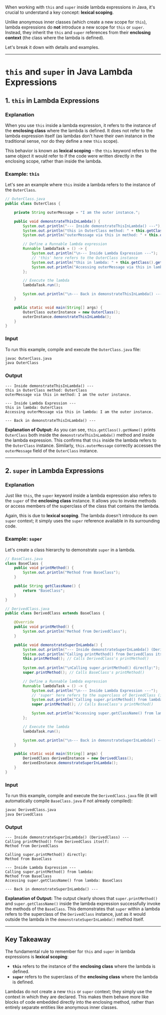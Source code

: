 When working with `this` and `super` inside lambda expressions in Java, it's crucial to understand a key concept: **lexical scoping**.

Unlike anonymous inner classes (which create a new scope for `this`), lambda expressions do **not** introduce a new scope for `this` or `super`. Instead, they inherit the `this` and `super` references from their **enclosing context** (the class where the lambda is defined).

Let's break it down with details and examples.

---

# `this` and `super` in Java Lambda Expressions

## 1. `this` in Lambda Expressions

### Explanation

When you use `this` inside a lambda expression, it refers to the instance of the **enclosing class** where the lambda is defined. It does not refer to the lambda expression itself (as lambdas don't have their own instance in the traditional sense, nor do they define a new `this` scope).

This behavior is known as **lexical scoping** – the `this` keyword refers to the same object it would refer to if the code were written directly in the enclosing scope, rather than inside the lambda.

### Example: `this`

Let's see an example where `this` inside a lambda refers to the instance of the `OuterClass`.

```java
// OuterClass.java
public class OuterClass {

    private String outerMessage = "I am the outer instance.";

    public void demonstrateThisInLambda() {
        System.out.println("--- Inside demonstrateThisInLambda() ---");
        System.out.println("this in OuterClass method: " + this.getClass().getName());
        System.out.println("outerMessage via this in method: " + this.outerMessage);

        // Define a Runnable lambda expression
        Runnable lambdaTask = () -> {
            System.out.println("\n--- Inside Lambda Expression ---");
            // 'this' here refers to the OuterClass instance
            System.out.println("this in lambda: " + this.getClass().getName());
            System.out.println("Accessing outerMessage via this in lambda: " + this.outerMessage);
        };

        // Execute the lambda
        lambdaTask.run();

        System.out.println("\n--- Back in demonstrateThisInLambda() ---");
    }

    public static void main(String[] args) {
        OuterClass outerInstance = new OuterClass();
        outerInstance.demonstrateThisInLambda();
    }
}
```

### Input

To run this example, compile and execute the `OuterClass.java` file:

```bash
javac OuterClass.java
java OuterClass
```

### Output

```
--- Inside demonstrateThisInLambda() ---
this in OuterClass method: OuterClass
outerMessage via this in method: I am the outer instance.

--- Inside Lambda Expression ---
this in lambda: OuterClass
Accessing outerMessage via this in lambda: I am the outer instance.

--- Back in demonstrateThisInLambda() ---
```

**Explanation of Output:**
As you can see, `this.getClass().getName()` prints `OuterClass` both inside the `demonstrateThisInLambda()` method and inside the lambda expression. This confirms that `this` inside the lambda refers to the `OuterClass` instance. Similarly, `this.outerMessage` correctly accesses the `outerMessage` field of the `OuterClass` instance.

---

## 2. `super` in Lambda Expressions

### Explanation

Just like `this`, the `super` keyword inside a lambda expression also refers to the `super` of the **enclosing class** instance. It allows you to invoke methods or access members of the superclass of the class that contains the lambda.

Again, this is due to **lexical scoping**. The lambda doesn't introduce its own `super` context; it simply uses the `super` reference available in its surrounding code.

### Example: `super`

Let's create a class hierarchy to demonstrate `super` in a lambda.

```java
// BaseClass.java
class BaseClass {
    public void printMethod() {
        System.out.println("Method from BaseClass");
    }

    public String getClassName() {
        return "BaseClass";
    }
}

// DerivedClass.java
public class DerivedClass extends BaseClass {

    @Override
    public void printMethod() {
        System.out.println("Method from DerivedClass");
    }

    public void demonstrateSuperInLambda() {
        System.out.println("--- Inside demonstrateSuperInLambda() (DerivedClass) ---");
        System.out.println("Calling printMethod() from DerivedClass itself:");
        this.printMethod(); // Calls DerivedClass's printMethod()
        
        System.out.println("\nCalling super.printMethod() directly:");
        super.printMethod(); // Calls BaseClass's printMethod()

        // Define a Runnable lambda expression
        Runnable lambdaTask = () -> {
            System.out.println("\n--- Inside Lambda Expression ---");
            // 'super' here refers to the superclass of DerivedClass (i.e., BaseClass)
            System.out.println("Calling super.printMethod() from lambda:");
            super.printMethod(); // Calls BaseClass's printMethod()

            System.out.println("Accessing super.getClassName() from lambda: " + super.getClassName());
        };

        // Execute the lambda
        lambdaTask.run();

        System.out.println("\n--- Back in demonstrateSuperInLambda() ---");
    }

    public static void main(String[] args) {
        DerivedClass derivedInstance = new DerivedClass();
        derivedInstance.demonstrateSuperInLambda();
    }
}
```

### Input

To run this example, compile and execute the `DerivedClass.java` file (it will automatically compile `BaseClass.java` if not already compiled):

```bash
javac DerivedClass.java
java DerivedClass
```

### Output

```
--- Inside demonstrateSuperInLambda() (DerivedClass) ---
Calling printMethod() from DerivedClass itself:
Method from DerivedClass

Calling super.printMethod() directly:
Method from BaseClass

--- Inside Lambda Expression ---
Calling super.printMethod() from lambda:
Method from BaseClass
Accessing super.getClassName() from lambda: BaseClass

--- Back in demonstrateSuperInLambda() ---
```

**Explanation of Output:**
The output clearly shows that `super.printMethod()` and `super.getClassName()` inside the lambda expression successfully invoke the methods of the `BaseClass`. This demonstrates that `super` within a lambda refers to the superclass of the `DerivedClass` instance, just as it would outside the lambda in the `demonstrateSuperInLambda()` method itself.

---

## Key Takeaway

The fundamental rule to remember for `this` and `super` in lambda expressions is **lexical scoping**:

*   **`this`** refers to the instance of the **enclosing class** where the lambda is defined.
*   **`super`** refers to the superclass of the **enclosing class** where the lambda is defined.

Lambdas do not create a new `this` or `super` context; they simply use the context in which they are declared. This makes them behave more like blocks of code embedded directly into the enclosing method, rather than entirely separate entities like anonymous inner classes.